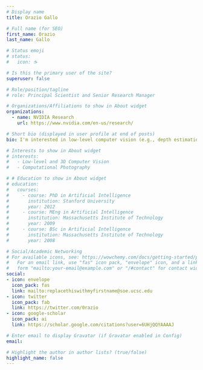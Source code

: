 ```yaml
---
# Display name
title: Orazio Gallo

# Full name (for SEO)
first_name: Orazio
last_name: Gallo

# Status emoji
# status:
#   icon: ☕️

# Is this the primary user of the site?
superuser: false

# Role/position/tagline
# role: Principal Scientist and Senior Research Manager

# Organizations/Affiliations to show in About widget
organizations:
  - name: NVIDIA Research
    url: https://www.nvidia.com/en-us/research/

# Short bio (displayed in user profile at end of posts)
bio: I'm interested in low-level computer vision (e.g., depth estimation, optical flow, etc.) and computational imaging, with a focus on robotics and autonomous navigation applications.

# Interests to show in About widget
# interests:
#   - Low-level and 3D Computer Vision
#   - Computational Photography

# # Education to show in About widget
# education:
#   courses:
#     - course: PhD in Artificial Intelligence
#       institution: Stanford University
#       year: 2012
#     - course: MEng in Artificial Intelligence
#       institution: Massachusetts Institute of Technology
#       year: 2009
#     - course: BSc in Artificial Intelligence
#       institution: Massachusetts Institute of Technology
#       year: 2008

# Social/Academic Networking
# For available icons, see: https://wowchemy.com/docs/getting-started/page-builder/#icons
#   For an email link, use "fas" icon pack, "envelope" icon, and a link in the
#   form "mailto:your-email@example.com" or "/#contact" for contact widget.
social:
- icon: envelope
  icon_pack: fas
  link: mailto:replacethiswithmyfirstname@soe.ucsc.edu
- icon: twitter
  icon_pack: fab
  link: https://twitter.com/0razio
- icon: google-scholar
  icon_pack: ai
  link: https://scholar.google.com/citations?user=6UHjQQYAAAAJ

# Enter email to display Gravatar (if Gravatar enabled in Config)
email:

# Highlight the author in author lists? (true/false)
highlight_name: false
---
```


